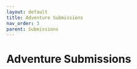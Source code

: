```yaml
---
layout: default
title: Adventure Submissions
nav_order: 3
parent: Submissions
---
```


# Adventure Submissions
